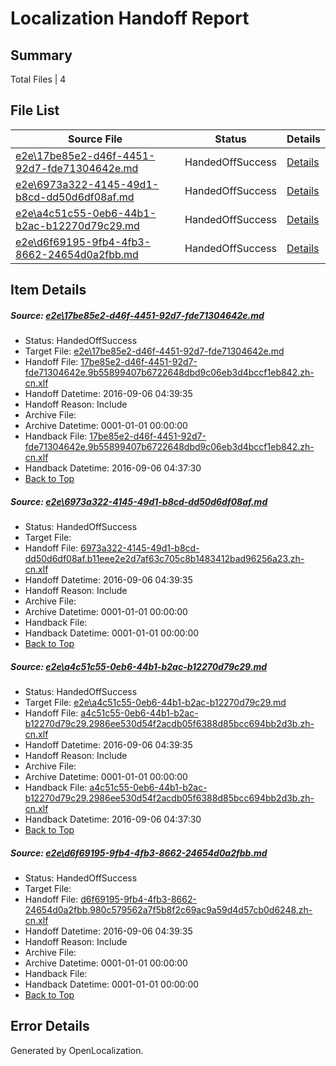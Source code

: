 # <a name='report-top'></a> Localization Handoff Report

## Summary
 Total Files | 4

## File List
 Source File | Status | Details 
 ----------- | ------ | ------- 
 [e2e\17be85e2-d46f-4451-92d7-fde71304642e.md](https://github.com/OpenLocalizationTestOrg/ol-test0/blob/5e68b75dc7aaf9e5186bfd53dfebd892373cb051/e2e/17be85e2-d46f-4451-92d7-fde71304642e.md) | HandedOffSuccess | [Details](#7654b66f5e32a51208a77feb90f09dd0d0f879ac1)
 [e2e\6973a322-4145-49d1-b8cd-dd50d6df08af.md](https://github.com/OpenLocalizationTestOrg/ol-test0/blob/07455c050264e416c310a780f347d65dfb016d2f/e2e/6973a322-4145-49d1-b8cd-dd50d6df08af.md) | HandedOffSuccess | [Details](#ab437083f5984c03075d0d8ca680fd7176686ac43)
 [e2e\a4c51c55-0eb6-44b1-b2ac-b12270d79c29.md](https://github.com/OpenLocalizationTestOrg/ol-test0/blob/5e68b75dc7aaf9e5186bfd53dfebd892373cb051/e2e/a4c51c55-0eb6-44b1-b2ac-b12270d79c29.md) | HandedOffSuccess | [Details](#863960ddb03a2cb716c094c27273aba8e50a37af4)
 [e2e\d6f69195-9fb4-4fb3-8662-24654d0a2fbb.md](https://github.com/OpenLocalizationTestOrg/ol-test0/blob/aebd96ca62f94d6864ed01cf3ae8292ded4a8132/e2e/d6f69195-9fb4-4fb3-8662-24654d0a2fbb.md) | HandedOffSuccess | [Details](#948536134ca417f88c62fb167ce3662269db6b666)

## Item Details
##### <a name='7654b66f5e32a51208a77feb90f09dd0d0f879ac1'></a> Source: [e2e\17be85e2-d46f-4451-92d7-fde71304642e.md](https://github.com/OpenLocalizationTestOrg/ol-test0/blob/5e68b75dc7aaf9e5186bfd53dfebd892373cb051/e2e/17be85e2-d46f-4451-92d7-fde71304642e.md)
* Status: HandedOffSuccess
* Target File: [e2e\17be85e2-d46f-4451-92d7-fde71304642e.md](https://github.com/OpenLocalizationTestOrg/ol-test0-zhcn/blob/3f09fe0c0cadca9e8b941b0a41c7d748161ed30c/e2e/17be85e2-d46f-4451-92d7-fde71304642e.md)
* Handoff File: [17be85e2-d46f-4451-92d7-fde71304642e.9b55899407b6722648dbd9c06eb3d4bccf1eb842.zh-cn.xlf](https://github.com/OpenLocalizationTestOrg/ol-test0-handoff/blob/1e24cff9411f4d9a447d7449f758efbf594eac63/ol-handoff/OpenLocalizationTestOrg/ol-test0-zhcn/ci/ht/17be85e2-d46f-4451-92d7-fde71304642e.9b55899407b6722648dbd9c06eb3d4bccf1eb842.zh-cn.xlf)
* Handoff Datetime: 2016-09-06 04:39:35
* Handoff Reason: Include
* Archive File: 
* Archive Datetime: 0001-01-01 00:00:00
* Handback File: [17be85e2-d46f-4451-92d7-fde71304642e.9b55899407b6722648dbd9c06eb3d4bccf1eb842.zh-cn.xlf](https://github.com/OpenLocalizationTestOrg/ol-test0-handback/blob/ee059e5264c0820c035a16a1c5e005eadaad727c/ol-handback/OpenLocalizationTestOrg/ol-test0-zhcn/ci/high/17be85e2-d46f-4451-92d7-fde71304642e.9b55899407b6722648dbd9c06eb3d4bccf1eb842.zh-cn.xlf)
* Handback Datetime: 2016-09-06 04:37:30
* [Back to Top](#report-top)

##### <a name='ab437083f5984c03075d0d8ca680fd7176686ac43'></a> Source: [e2e\6973a322-4145-49d1-b8cd-dd50d6df08af.md](https://github.com/OpenLocalizationTestOrg/ol-test0/blob/07455c050264e416c310a780f347d65dfb016d2f/e2e/6973a322-4145-49d1-b8cd-dd50d6df08af.md)
* Status: HandedOffSuccess
* Target File: 
* Handoff File: [6973a322-4145-49d1-b8cd-dd50d6df08af.b11eee2e2d7af63c705c8b1483412bad96256a23.zh-cn.xlf](https://github.com/OpenLocalizationTestOrg/ol-test0-handoff/blob/1e24cff9411f4d9a447d7449f758efbf594eac63/ol-handoff/OpenLocalizationTestOrg/ol-test0-zhcn/ci/ht/6973a322-4145-49d1-b8cd-dd50d6df08af.b11eee2e2d7af63c705c8b1483412bad96256a23.zh-cn.xlf)
* Handoff Datetime: 2016-09-06 04:39:35
* Handoff Reason: Include
* Archive File: 
* Archive Datetime: 0001-01-01 00:00:00
* Handback File: 
* Handback Datetime: 0001-01-01 00:00:00
* [Back to Top](#report-top)

##### <a name='863960ddb03a2cb716c094c27273aba8e50a37af4'></a> Source: [e2e\a4c51c55-0eb6-44b1-b2ac-b12270d79c29.md](https://github.com/OpenLocalizationTestOrg/ol-test0/blob/5e68b75dc7aaf9e5186bfd53dfebd892373cb051/e2e/a4c51c55-0eb6-44b1-b2ac-b12270d79c29.md)
* Status: HandedOffSuccess
* Target File: [e2e\a4c51c55-0eb6-44b1-b2ac-b12270d79c29.md](https://github.com/OpenLocalizationTestOrg/ol-test0-zhcn/blob/3f09fe0c0cadca9e8b941b0a41c7d748161ed30c/e2e/a4c51c55-0eb6-44b1-b2ac-b12270d79c29.md)
* Handoff File: [a4c51c55-0eb6-44b1-b2ac-b12270d79c29.2986ee530d54f2acdb05f6388d85bcc694bb2d3b.zh-cn.xlf](https://github.com/OpenLocalizationTestOrg/ol-test0-handoff/blob/1e24cff9411f4d9a447d7449f758efbf594eac63/ol-handoff/OpenLocalizationTestOrg/ol-test0-zhcn/ci/ht/a4c51c55-0eb6-44b1-b2ac-b12270d79c29.2986ee530d54f2acdb05f6388d85bcc694bb2d3b.zh-cn.xlf)
* Handoff Datetime: 2016-09-06 04:39:35
* Handoff Reason: Include
* Archive File: 
* Archive Datetime: 0001-01-01 00:00:00
* Handback File: [a4c51c55-0eb6-44b1-b2ac-b12270d79c29.2986ee530d54f2acdb05f6388d85bcc694bb2d3b.zh-cn.xlf](https://github.com/OpenLocalizationTestOrg/ol-test0-handback/blob/ee059e5264c0820c035a16a1c5e005eadaad727c/ol-handback/OpenLocalizationTestOrg/ol-test0-zhcn/ci/high/a4c51c55-0eb6-44b1-b2ac-b12270d79c29.2986ee530d54f2acdb05f6388d85bcc694bb2d3b.zh-cn.xlf)
* Handback Datetime: 2016-09-06 04:37:30
* [Back to Top](#report-top)

##### <a name='948536134ca417f88c62fb167ce3662269db6b666'></a> Source: [e2e\d6f69195-9fb4-4fb3-8662-24654d0a2fbb.md](https://github.com/OpenLocalizationTestOrg/ol-test0/blob/aebd96ca62f94d6864ed01cf3ae8292ded4a8132/e2e/d6f69195-9fb4-4fb3-8662-24654d0a2fbb.md)
* Status: HandedOffSuccess
* Target File: 
* Handoff File: [d6f69195-9fb4-4fb3-8662-24654d0a2fbb.980c579562a7f5b8f2c69ac9a59d4d57cb0d6248.zh-cn.xlf](https://github.com/OpenLocalizationTestOrg/ol-test0-handoff/blob/1e24cff9411f4d9a447d7449f758efbf594eac63/ol-handoff/OpenLocalizationTestOrg/ol-test0-zhcn/ci/ht/d6f69195-9fb4-4fb3-8662-24654d0a2fbb.980c579562a7f5b8f2c69ac9a59d4d57cb0d6248.zh-cn.xlf)
* Handoff Datetime: 2016-09-06 04:39:35
* Handoff Reason: Include
* Archive File: 
* Archive Datetime: 0001-01-01 00:00:00
* Handback File: 
* Handback Datetime: 0001-01-01 00:00:00
* [Back to Top](#report-top)


## Error Details

Generated by OpenLocalization.
